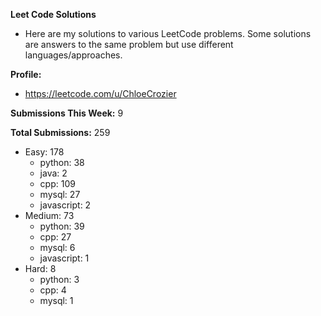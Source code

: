 **Leet Code Solutions**

- Here are my solutions to various LeetCode problems. Some solutions are answers to the same problem but use different languages/approaches.

**Profile:**

- https://leetcode.com/u/ChloeCrozier

**Submissions This Week:** 9

**Total Submissions:** 259
- Easy: 178
  - python: 38
  - java: 2
  - cpp: 109
  - mysql: 27
  - javascript: 2
- Medium: 73
  - python: 39
  - cpp: 27
  - mysql: 6
  - javascript: 1
- Hard: 8
  - python: 3
  - cpp: 4
  - mysql: 1